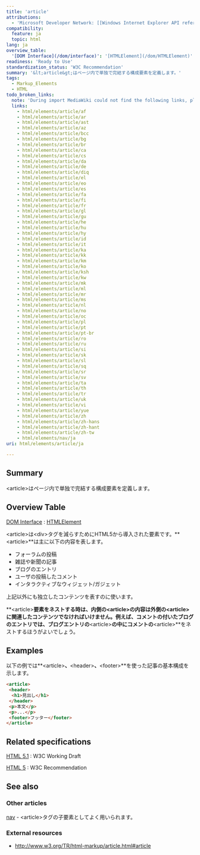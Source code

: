 ```yaml
---
title: 'article'
attributions:
  - 'Microsoft Developer Network: [[Windows Internet Explorer API reference](http://msdn.microsoft.com/en-us/library/ie/hh828809%28v=vs.85%29.aspx) Article]'
compatibility:
  feature: ja
  topic: html
lang: ja
overview_table:
  '[DOM Interface](/dom/interface)': '[HTMLElement](/dom/HTMLElement)'
readiness: 'Ready to Use'
standardization_status: 'W3C Recommendation'
summary: '&lt;article&gt;はページ内で単独で完結する構成要素を定義します。'
tags:
  - Markup_Elements
  - HTML
todo_broken_links:
  note: 'During import MediaWiki could not find the following links, please fix and adjust this list.'
  links:
    - html/elements/article/af
    - html/elements/article/ar
    - html/elements/article/ast
    - html/elements/article/az
    - html/elements/article/bcc
    - html/elements/article/bg
    - html/elements/article/br
    - html/elements/article/ca
    - html/elements/article/cs
    - html/elements/article/da
    - html/elements/article/de
    - html/elements/article/diq
    - html/elements/article/el
    - html/elements/article/eo
    - html/elements/article/es
    - html/elements/article/fa
    - html/elements/article/fi
    - html/elements/article/fr
    - html/elements/article/gl
    - html/elements/article/gu
    - html/elements/article/he
    - html/elements/article/hu
    - html/elements/article/hy
    - html/elements/article/id
    - html/elements/article/it
    - html/elements/article/ka
    - html/elements/article/kk
    - html/elements/article/km
    - html/elements/article/ko
    - html/elements/article/ksh
    - html/elements/article/kw
    - html/elements/article/mk
    - html/elements/article/ml
    - html/elements/article/mr
    - html/elements/article/ms
    - html/elements/article/nl
    - html/elements/article/no
    - html/elements/article/oc
    - html/elements/article/pl
    - html/elements/article/pt
    - html/elements/article/pt-br
    - html/elements/article/ro
    - html/elements/article/ru
    - html/elements/article/si
    - html/elements/article/sk
    - html/elements/article/sl
    - html/elements/article/sq
    - html/elements/article/sr
    - html/elements/article/sv
    - html/elements/article/ta
    - html/elements/article/th
    - html/elements/article/tr
    - html/elements/article/uk
    - html/elements/article/vi
    - html/elements/article/yue
    - html/elements/article/zh
    - html/elements/article/zh-hans
    - html/elements/article/zh-hant
    - html/elements/article/zh-tw
    - html/elements/nav/ja
uri: html/elements/article/ja

---
```

## Summary

&lt;article&gt;はページ内で単独で完結する構成要素を定義します。

## Overview Table

[DOM Interface](/dom/interface)
:   [HTMLElement](/dom/HTMLElement)

\<article\>は\<div\>タグを減らすためにHTML5から導入された要素です。**\<article\>**は主に以下の内容を表します。

-   フォーラムの投稿
-   雑誌や新聞の記事
-   ブログのエントリ
-   ユーザの投稿したコメント
-   インタラクティブなウィジェット/ガジェット

上記以外にも独立したコンテンツを表すのに使います。

**\<article\>**要素をネストする時は、内側の\<article\>の内容は外側の\<article\>に関連したコンテンツでなければいけません。例えば、コメントの付いたブログのエントリでは、ブログエントリの**\<article\>**の中にコメントの**\<article\>**をネストするほうがよいでしょう。

## Examples

以下の例では**\<article\>**、**\<header\>**、**\<footer\>**を使った記事の基本構成を示します。

``` html
<article>
 <header>
  <h1>見出し</h1>
 </header>
 <p>本文</p>
 <p>...</p>
 <footer>フッター</footer>
</article>
```

## Related specifications

[HTML 5.1](http://www.w3.org/TR/html51/sections.html#the-article-element)
:   W3C Working Draft

[HTML 5](http://www.w3.org/TR/html5/sections.html#the-article-element)
:   W3C Recommendation

## See also

### Other articles

[nav](/w/index.php?title=html/elements/nav/ja&action=edit&redlink=1) - \<article\>タグの子要素としてよく用いられます。

### External resources

-   <http://www.w3.org/TR/html-markup/article.html#article>

